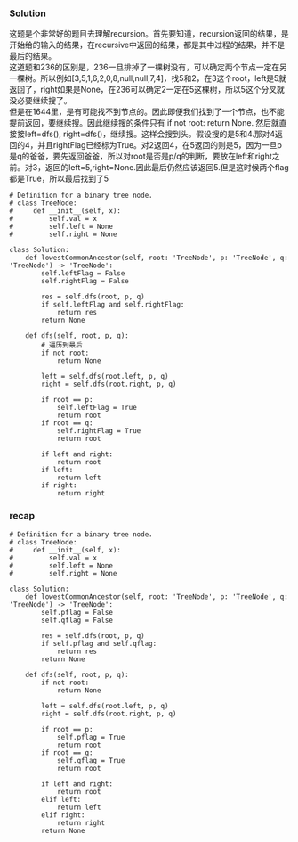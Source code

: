 ### Solution
这题是个非常好的题目去理解recursion。首先要知道，recursion返回的结果，是开始给的输入的结果，在recursive中返回的结果，都是其中过程的结果，并不是最后的结果。 <br />
这道题和236的区别是，236一旦排掉了一棵树没有，可以确定两个节点一定在另一棵树。所以例如[3,5,1,6,2,0,8,null,null,7,4]，找5和2，在3这个root，left是5就返回了，right如果是None，在236可以确定2一定在5这棵树，所以5这个分叉就没必要继续搜了。<br/>
但是在1644里，是有可能找不到节点的。因此即便我们找到了一个节点，也不能提前返回，要继续搜。因此继续搜的条件只有 if not root: return None. 然后就直接接left=dfs(), right=dfs()，继续搜。这样会搜到头。假设搜的是5和4.那对4返回的4，并且rightFlag已经标为True。对2返回4，在5返回的则是5，因为一旦p是q的爸爸，要先返回爸爸，所以对root是否是p/q的判断，要放在left和right之前。对3，返回的left=5,right=None.因此最后仍然应该返回5.但是这时候两个flag都是True，所以最后找到了5
```
# Definition for a binary tree node.
# class TreeNode:
#     def __init__(self, x):
#         self.val = x
#         self.left = None
#         self.right = None

class Solution:
    def lowestCommonAncestor(self, root: 'TreeNode', p: 'TreeNode', q: 'TreeNode') -> 'TreeNode':
        self.leftFlag = False
        self.rightFlag = False
        
        res = self.dfs(root, p, q)
        if self.leftFlag and self.rightFlag:
            return res
        return None
    
    def dfs(self, root, p, q):
        # 遍历到最后
        if not root:
            return None
        
        left = self.dfs(root.left, p, q)
        right = self.dfs(root.right, p, q)
        
        if root == p:
            self.leftFlag = True
            return root
        if root == q:
            self.rightFlag = True
            return root
        
        if left and right:
            return root
        if left:
            return left
        if right:
            return right
```

### recap
```
# Definition for a binary tree node.
# class TreeNode:
#     def __init__(self, x):
#         self.val = x
#         self.left = None
#         self.right = None

class Solution:
    def lowestCommonAncestor(self, root: 'TreeNode', p: 'TreeNode', q: 'TreeNode') -> 'TreeNode':
        self.pflag = False
        self.qflag = False
        
        res = self.dfs(root, p, q)
        if self.pflag and self.qflag:
            return res
        return None
    
    def dfs(self, root, p, q):
        if not root:
            return None
        
        left = self.dfs(root.left, p, q)
        right = self.dfs(root.right, p, q)
        
        if root == p:
            self.pflag = True
            return root
        if root == q:
            self.qflag = True
            return root
        
        if left and right:
            return root
        elif left:
            return left
        elif right:
            return right
        return None
        
```